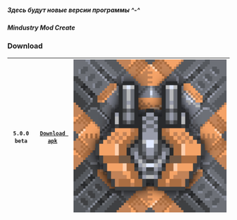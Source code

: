 ##### Здесь будут новые версии программы ^-^
##### Mindustry Mod Create

### Download

|`5.0.0 beta`|[`Download apk`](https://github.com/MindustryModCreate/MMC-release/releases/download/5.0.0beta/Mindustry.Mod.Create_5.0.0.apk)|![image](https://raw.githubusercontent.com/MindustryModCreate/MMC-release/image/5.0.0beta.png?token=AKHYNXSML2RCU2ZX32MENVLAXTQXA)|
|-|-|-|

